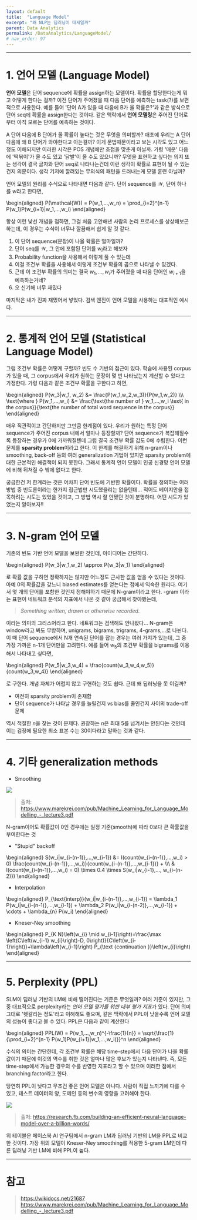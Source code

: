 ```yaml
---
layout: default
title:  "Language Model"
excerpt: "왜 NLP는 딥러닝이 대세일까"
parent: Data Analytics
permalink: /DataAnalytics/LanguageModel/
# nav_order: 97
---
```


***

# 1. 언어 모델 (Language Model)

**언어 모델**은 단어 sequence에 확률을 assign하는 모델이다. 확률을 할당한다는게 뭐고 어떻게 한다는 걸까? 이전 단어가 주어졌을 때 다음 단어를 예측하는 task(?)를 보편적으로 사용한다. 예를 들어 '단어 A가 있을 때 다음에 B가 올 확률은?'과 같은 방식으로 단어 seq에 확률을 assign한다는 것이다. 같은 맥락에서 **언어 모델링**은 주어진 단어로부터 아직 모르는 단어를 예측하는 것이다. 

A 단어 다음에 B 단어가 올 확률이 높다는 것은 무엇을 의미할까? 애초에 우리는 A 단어 다음에 왜 B 단어가 와야한다고 아는걸까? 이게 문법때문이라고 보는 시각도 있고 어느정도 이해되지만 이러한 시각은 POS 개념에만 초점을 맞춘게 아닐까. 가령 '매운' 다음에 '떡볶이'가 올 수도 있고 '닭발'이 올 수도 있으니까? 무엇을 표현하고 싶다는 의지 또는 생각이 결국 글자와 단어 seq로 나타나는건데 이런 생각이 확률로 표현이 될 수 있는건지 의문이다. 생각 기저에 깔려있는 무의식의 패턴을 드러내는게 모델 훈련 아닐까?

언어 모델의 원리를 수식으로 나타내면 다음과 같다. 단어 sequence를 $\mathcal{W}$, 단어 하나를 $w$라고 한다면,

\begin{aligned}
P(\mathcal{W}) = P(w_1,...,w_n) = \prod_{i=2}^{n-1} P(w_1)P(w_{i+1}|w_1,...,w_i)
\end{aligned}

항상 이런 낯선 개념을 접하면, 그걸 처음 고안해낸 사람의 논리 프로세스를 상상해보곤 하는데, 이 경우는 수식이 너무나 깔끔해서 쉽게 알 것 같다. 

1. 이 단어 sequence(문장)이 나올 확률은 얼마일까?
2. 단어 seq를 $\mathcal{W}$, 그 안에 포함된 단어를 $w_i$라고 해보자
3. Probability function을 사용해서 이렇게 풀 수 있는데
4. 이걸 조건부 확률을 사용해서 이렇게 조건부 확률의 곱으로 나타낼 수 있겠다.
5. 근데 이 조건부 확률의 의미는 결국 $w_1,...,w_i$가 주어졌을 때 다음 단어인 $w_{i+1}$을 예측하는거네?
6. 오 신기해 너무 재밌다

마지막은 내가 진짜 재밌어서 넣었다. 검색 엔진이 언어 모델을 사용하는 대표적인 예시다. 


***

# 2. 통계적 언어 모델 (Statistical Language Model)

그럼 조건부 확률은 어떻게 구할까? 빈도 수 기반의 접근이 있다. 학습에 사용된 corpus가 있을 때, 그 corpus에서 우리가 원하는 문장이 몇 번 나타났는지 계산할 수 있다고 가정한다. 가령 다음과 같은 조건부 확률을 구한다고 하면,

\begin{aligned}
P(w_3|w_1, w_2) &= \frac{P(w_1,w_2,w_3)}{P(w_1,w_2)} \\\\\\
\text{where } P(w_1,...,w_i) &= \frac{\text{the number of } w_1,...,w_i \text{ in the corpus}}{\text{the number of total word sequence in the corpus}}
\end{aligned}



매우 직관적이고 간단하지만 그만큼 한계점이 있다. 우리가 원하는 특정 단어 sequence가 주어진 corpus 내에서 얼마나 등장할까? 단어 sequence가 복잡해질수록 등장하는 경우가 0에 가까워질텐데 그럼 결국 조건부 확률 값도 0에 수렴한다. 이런 문제를 **sparsity problem**이라고 한다. 이 한계를 해결하기 위해 n-gram이나 smoothing, back-off 등의 여러 generalization 기법이 있지만 sparsity problem에 대한 근본적인 해결책이 되지 못한다. 그래서 통계적 언어 모델이 인공 신경망 언어 모델에 비해 뒤쳐질 수 밖에 없다고 한다.

궁금한건 저 한계라는 것은 어차피 단어 빈도에 기반한 확률이다. 확률을 정의하는 여러 방법 중 빈도론이라는 한가지 접근법만 시도했을리는 없을텐데... 적어도 베이지안을 접목하려는 시도는 있었을 것이고, 그 방법 역시 잘 안됐던 것이 분명하다. 어떤 시도가 있었는지 알아보자!!


***

# 3. N-gram 언어 모델

기존의 빈도 기반 언어 모델을 보완한 것인데, 아이디어는 간단하다. 

\begin{aligned}
P(w_3|w_1,w_2) \approx P(w_3|w_1)
\end{aligned}

로 확률 값을 구하면 정확하지는 않지만 어느정도 근사한 값을 얻을 수 있다는 것이다. 아예 0의 확률값을 갖느니 biased estimates를 얻는다는 점에서 익숙한 원리다. 여기서 몇 개의 단어를 포함한 것인지 정해야하기 때문에 N-gram이라고 한다. -gram 이라는 표현이 네트워크 분석의 지표에서 나온 것 같아 궁금해서 찾아봤는데,     

> *Something written, drawn or otherwise recorded.*

이라는 의미의 그리스어라고 한다. 네트워크는 검색해도 안나왔다... N-gram은 window라고 봐도 무방하며, unigrams, bigrams, trigrams, 4-grams,...로 나뉜다. 이 때 단어 sequence에서 N개 연속된 단어를 잡는 경우는 여러 가지가 있는데, 그 중 가장 가까운 n-1개 단어만을 고려한다. 예를 들어 $w_5$의 조건부 확률을 bigrams를 이용해서 나타내고 싶다면,

\begin{aligned}
P(w_5|w_3,w_4) = \frac{count(w_3,w_4,w_5)}{count(w_3,w_4)}
\end{aligned}


로 구한다. 개념 자체가 어렵지 않고 구현하는 것도 쉽다. 근데 왜 딥러닝을 못 이길까?

* 여전히 sparsity problem이 존재함
* 단어 sequence가 나타날 경우를 늘릴건지 vs bias를 줄인건지 사이의 trade-off 문제

역시 적절한 $n$을 찾는 것이 문제다. 권장하는 $n$은 최대 5를 넘겨서는 안된다는 것인데 이는 검정에 필요한 최소 표본 수는 30이다라고 말하는 것과 같다. 


***

# 4. 기타 generalization methods

* Smoothing

![](https://s-seo.github.io/assets/images/post_LM_1.PNG) 
> 출처: <https://www.marekrei.com/pub/Machine_Learning_for_Language_Modelling_-_lecture3.pdf>

N-gram이어도 확률값이 0인 경우에는 일정 기준(smooth)에 따라 0보다 큰 확률값을 부여한다는 것

* "Stupid" backoff

\begin{aligned}
S(w_i|w_{i-(n-1)},...,w_{i-1}) &= I(count(w_{i-(n-1)},...,w_i) > 0) \frac{count(w_{i-(n-1)},...,w_i)}{count(w_{i-(n-1)},...,w_{i-1})} + \\\\\\ & I(count(w_{i-(n-1)},...,w_i) = 0) \times 0.4 \times S(w_i|w_{i-1},..., w_{i-(n-2)})
\end{aligned}

* Interpolation

\begin{aligned}
P_{\text{interp}}(w_i|w_{i-(n-1)},...,w_{i-1}) = \lambda_1 P(w_i|w_{i-(n-1)},...,w_{i-1}) + \lambda_2 P(w_i|w_{i-(n-2)},...,w_{i-1}) + \cdots + \lambda_{n} P(w_i)
\end{aligned}

* Kneser-Ney smoothing

\begin{aligned}
P_{K N}\left(w_{i} \mid w_{i-1}\right)=\frac{\max \left(C\left(w_{i-1} w_{i}\right)-D, 0\right)}{C\left(w_{i-1}\right)}+\lambda\left(w_{i-1}\right) P_{\text {continuation }}\left(w_{i}\right)
\end{aligned}



***

# 5. Perplexity (PPL)

SLM이 딥러닝 기반의 LM에 비해 떨어진다는 기준은 무엇일까? 여러 기준이 있지만, 그 중 대표적으로 perplexity라는 *언어 모델 평가를 위한 내부 평가 지표*가 있다. 단어 의미 그대로 '헷갈리는 정도'라고 이해해도 좋으며, 같은 맥락에서 PPL이 낮을수록 언어 모델의 성능이 좋다고 볼 수 있다. PPL은 다음과 같이 계산한다

\begin{aligned}
PPL(W) = P(w_1,...,w_n)^{-\frac{1}{n}} = \sqrt{\frac{1}{\prod_{i=2}^{n-1} P(w_1)P(w_{i+1}|w_1,...,w_i)}}^n
\end{aligned}

수식의 의미는 간단한데, 각 조건부 확률은 해당 time-step에서 다음 단어가 나올 확률값이기 때문에 이것의 역수를 취한 것은 얼마나 많은 후보가 있는지 나타낸다. 즉, 모든 time-step에서 가능한 경우의 수를 반영한 지표라고 할 수 있으며 이러한 점에서 branching factor라고 한다.

당연히 PPL이 낮다고 무조건 좋은 언어 모델은 아니다. 사람이 직접 느끼기에 다를 수 있고, 테스트 데이터의 양, 도메인 등의 변수의 영향을 고려해야 한다. 

![](https://s-seo.github.io/assets/images/post_LM_2.PNG) 
> 출처: <https://research.fb.com/building-an-efficient-neural-language-model-over-a-billion-words/>

위 테이블은 페이스북 AI 연구팀에서 n-gram LM과 딥러닝 기반의 LM을 PPL로 비교한 것이다. 가장 위의 모델이 Kneser-Ney smoothing를 적용한 5-gram LM인데 다른 딥러닝 기반 LM에 비해 PPL이 높다. 


***

# 참고
> <https://wikidocs.net/21687> <br>
> <https://www.marekrei.com/pub/Machine_Learning_for_Language_Modelling_-_lecture3.pdf>